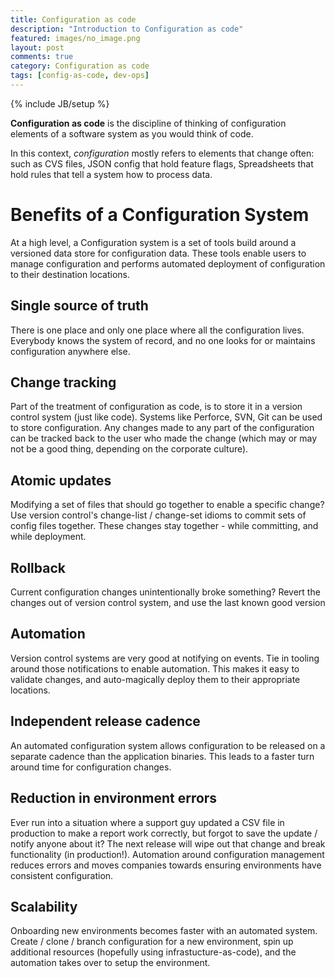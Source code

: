 ```yaml
---
title: Configuration as code
description: "Introduction to Configuration as code"
featured: images/no_image.png
layout: post
comments: true
category: Configuration as code
tags: [config-as-code, dev-ops]
---
```


{% include JB/setup %}

**Configuration as code** is the discipline of thinking of configuration elements of a software system as you would think of code.

In this context, _configuration_ mostly refers to elements that change often: such as CVS files, JSON config that hold feature flags, Spreadsheets that hold rules that tell a system how to process data.

# Benefits of a Configuration System
At a high level, a Configuration system is a set of tools build around a versioned data store for configuration data. These tools enable users to manage configuration and performs automated deployment of configuration to their destination locations.

## Single source of truth
There is one place and only one place where all the configuration lives. Everybody knows the system of record, and no one looks for or maintains configuration anywhere else.

## Change tracking
Part of the treatment of configuration as code, is to store it in a version control system (just like code). Systems like Perforce, SVN, Git can be used to store configuration. Any changes made to any part of the configuration can be tracked back to the user who made the change (which may or may not be a good thing, depending on the corporate culture).

## Atomic updates
Modifying a set of files that should go together to enable a specific change? Use version control's change-list / change-set idioms to commit sets of config files together. These changes stay together - while committing, and while deployment.

## Rollback
Current configuration changes unintentionally broke something? Revert the changes out of version control system, and use the last known good version

## Automation
Version control systems are very good at notifying on events. Tie in tooling around those notifications to enable automation. This makes it easy to validate changes, and auto-magically deploy them to their appropriate locations.

## Independent release cadence
An automated configuration system allows configuration to be released on a separate cadence than the application binaries. This leads to a faster turn around time for configuration changes.

## Reduction in environment errors
Ever run into a situation where a support guy updated a CSV file in production to make a report work correctly, but forgot to save the update / notify anyone about it? The next release will wipe out that change and break functionality (in production!). Automation around configuration management reduces errors and moves companies towards ensuring environments have consistent configuration.

## Scalability
Onboarding new environments becomes faster with an automated system. Create / clone / branch configuration for a new environment, spin up additional resources (hopefully using infrastucture-as-code), and the automation takes over to setup the environment.
